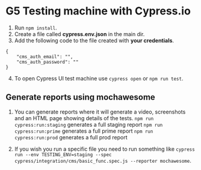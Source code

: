 # G5 Testing machine with Cypress.io

1. Run `npm install`.
2. Create a file called **cypress.env.json** in the main dir.
3. Add the following code to the file created with **your credentials**.
```
{
    "cms_auth_email": "",
    "cms_auth_password": ""
}
```
4. To open Cypress UI test machine use `cypress open` or `npm run test`.

## Generate reports using mochawesome

1. You can generate reports where it will generate a video, screenshots and an HTML page showing details of the tests.
    `npm run cypress:run:staging` generates a full staging report
    `npm run cypress:run:prime` generates a full prime report
    `npm run cypress:run:prod` generates a full prod report
    
2. If you wish you run a specific file you need to run something like `cypress run --env TESTING_ENV=staging --spec cypress/integration/cms/basic_func.spec.js --reporter mochawesome`.
